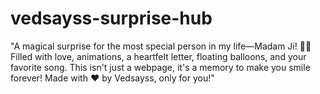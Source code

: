# vedsayss-surprise-hub
"A magical surprise for the most special person in my life—Madam Ji! 🎂💖 Filled with love, animations, a heartfelt letter, floating balloons, and your favorite song. This isn't just a webpage, it's a memory to make you smile forever! Made with ❤️ by Vedsayss, only for you!"
